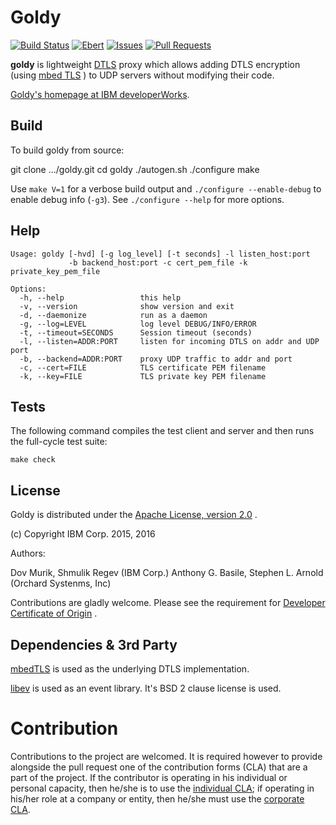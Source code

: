 # Goldy

[![Build Status](https://travis-ci.org/teamorchard/goldy.svg?branch=master)](https://travis-ci.org/teamorchard/goldy)
[![Ebert](https://ebertapp.io/github/teamorchard/goldy.svg)](https://ebertapp.io/github/teamorchard/goldy)
[![Issues](https://img.shields.io/github/issues/teamorchard/goldy.svg)](https://github.com/teamorchard/goldy/issues?q=is:issue+is:open)
[![Pull Requests](https://img.shields.io/github/issues-pr/teamorchard/goldy.svg)](https://github.com/teamorchard/goldy/issues?q=is:open+is:pr)

**goldy** is lightweight [DTLS](https://en.wikipedia.org/wiki/Datagram_Transport_Layer_Security)
proxy which allows adding DTLS encryption (using [mbed TLS](https://tls.mbed.org) ) to UDP servers without modifying
their code.

[Goldy's homepage at IBM developerWorks](https://developer.ibm.com/open/goldy/).

## Build

To build goldy from source:

  git clone .../goldy.git
  cd goldy
  ./autogen.sh
  ./configure
  make

Use `make V=1` for a verbose build output and `./configure --enable-debug` to
enable debug info (`-g3`).  See `./configure --help` for more options.

## Help

    Usage: goldy [-hvd] [-g log_level] [-t seconds] -l listen_host:port
                 -b backend_host:port -c cert_pem_file -k private_key_pem_file

    Options:
      -h, --help                 this help
      -v, --version              show version and exit
      -d, --daemonize            run as a daemon
      -g, --log=LEVEL            log level DEBUG/INFO/ERROR
      -t, --timeout=SECONDS      Session timeout (seconds)
      -l, --listen=ADDR:PORT     listen for incoming DTLS on addr and UDP port
      -b, --backend=ADDR:PORT    proxy UDP traffic to addr and port
      -c, --cert=FILE            TLS certificate PEM filename
      -k, --key=FILE             TLS private key PEM filename

## Tests

The following command compiles the test client and server and then runs the
full-cycle test suite:

    make check

## License

Goldy is distributed under the [Apache License, version 2.0](LICENSE) .

(c) Copyright IBM Corp. 2015, 2016

Authors:

Dov Murik, Shmulik Regev (IBM Corp.)
Anthony G. Basile, Stephen L. Arnold (Orchard Systenms, Inc)

Contributions are gladly welcome. Please see the requirement for [Developer Certificate of Origin](CONTRIBUTING.md) .

## Dependencies & 3rd Party

[mbedTLS](https://tls.mbed.org/) is used as the underlying DTLS implementation.

[libev](http://software.schmorp.de/pkg/libev.html) is used as an event library. It's BSD 2 clause license is used.

# Contribution

Contributions to the project are welcomed. It is required however to provide alongside the pull request one of the contribution forms (CLA) that are a part of the project. If the contributor is operating in his individual or personal capacity, then he/she is to use the [individual CLA](./CLA-Individual.txt); if operating in his/her role at a company or entity, then he/she must use the [corporate CLA](CLA-Corporate.txt).
